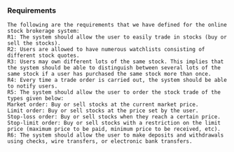 ### Requirements

    The following are the requirements that we have defined for the online stock brokerage system:
    R1: The system should allow the user to easily trade in stocks (buy or sell the stocks).
    R2: Users are allowed to have numerous watchlists consisting of different stock quotes.
    R3: Users may own different lots of the same stock. This implies that the system should be able to distinguish between several lots of the same stock if a user has purchased the same stock more than once.
    R4: Every time a trade order is carried out, the system should be able to notify users.
    R5: The system should allow the user to order the stock trade of the types given below:
    Market order: Buy or sell stocks at the current market price.
    Limit order: Buy or sell stocks at the price set by the user.
    Stop-loss order: Buy or sell stocks when they reach a certain price.
    Stop-limit order: Buy or sell stocks with a restriction on the limit price (maximum price to be paid, minimum price to be received, etc).
    R6: The system should allow the user to make deposits and withdrawals using checks, wire transfers, or electronic bank transfers.